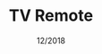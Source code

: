---
title: TV Remote
date: 12/2018
description: >-
  Firmware for the unPhone, a souped-up ESP32 with an LCD touchscreen, to control televisions from a number of manufacturers.
tags:
---